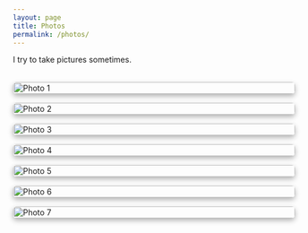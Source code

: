 ```yaml
---
layout: page
title: Photos
permalink: /photos/
---
```


I try to take pictures sometimes.

<div class="photo-grid">
  <img src="/assets/photos/1.jpg" alt="Photo 1" />
  <img src="/assets/photos/2.jpg" alt="Photo 2" />
  <img src="/assets/photos/3.jpg" alt="Photo 3" />
  <img src="/assets/photos/4.jpg" alt="Photo 4" />
  <img src="/assests/photos/5.jpg" alt="Photo 5">
  <img src="/assests/photos/6.jpg" alt="Photo 6">
  <img src="/assests/photos/7.jpg" alt="Photo 7">
</div>

<style>
  .photo-grid {
    display: grid;
    grid-template-columns: repeat(auto-fit, minmax(250px, 1fr));
    gap: 1rem;
    margin-top: 2rem;
  }

  .photo-grid img {
    width: 100%;
    border-radius: 6px;
    box-shadow: 0 4px 10px rgba(0,0,0,0.3);
    transition: transform 0.2s ease;
  }

  .photo-grid img:hover {
    transform: scale(1.03);
  }
</style>
